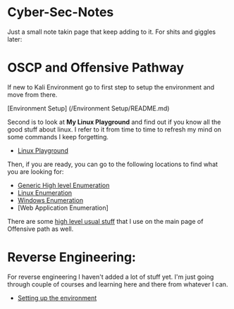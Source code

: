 # Cyber-Sec-Notes

Just a small note takin page that keep adding to it. For shits and giggles later:

# OSCP and Offensive Pathway

If new to Kali Environment go to first step to setup the environment and move from there.

[Environment Setup] (/Environment Setup/README.md)

Second is to look at **My Linux Playground** and find out if you know all the good stuff about linux. I refer to it from time to time to refresh my mind on some commands I keep forgetting.

- [Linux Playground](/Offensive%20Course%20Path/linux-playground.md)

Then, if you are ready, you can go to the following locations to find what you are looking for:

- [Generic High level Enumeration](/Offensive%20Course%20Path/enumeration.md)
- [Linux Enumeration](/Offensive%20Course%20Path/enumeration-linux.md)
- [Windows Enumeration](/Offensive%20Course%20Path/enumeration-windows.md)
- [Web Application Enumeration]

There are some [high level usual stuff](/Offensive%20Course%20Path/README.md) that I use on the main page of Offensive path as well.

# Reverse Engineering:

For reverse engineering I haven't added a lot of stuff yet. I'm just going through couple of courses and learning here and there from whatever I can.

- [Setting up the environment](/Reverse%20Engineering/README.md)
